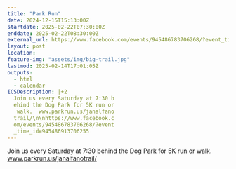 ```yaml
---
title: "Park Run"
date: 2024-12-15T15:13:00Z
startdate: 2025-02-22T07:30:00Z
enddate: 2025-02-22T08:30:00Z
external_url: https://www.facebook.com/events/945486783706268/?event_time_id=945486913706255
layout: post
location: 
feature-img: "assets/img/big-trail.jpg"
lastmod: 2025-02-14T17:01:05Z
outputs:
  - html
  - calendar
ICSDescription: |+2
  Join us every Saturday at 7:30 b  ehind the Dog Park for 5K run or   walk.  www.parkrun.us/janalfano  trail/\n\nhttps://www.facebook.c  om/events/945486783706268/?event  _time_id=945486913706255
---
```


Join us every Saturday at 7&#58;30 behind the Dog Park for 5K run or walk.  www.parkrun.us/janalfanotrail/<br>
  <br>
  
